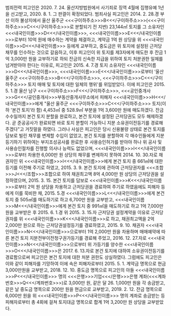 범죄전력
피고인은 2020. 7. 24. 울산지방법원에서 사기죄로 징역 4월에 집행유예 1년을 선고받고, 2020. 8. 1. 그 판결이 확정되었다.
범죄사실
피고인은 2014. 2. 28.경 부산 이하 불상지에서 울산 울주군 <<<구이하주소>>>B<<</구이하주소>>>(<<<구이하주소>>>C<<</구이하주소>>>로 분할되기 전 지번) 23,144㎡ 토지를 그 소유자인 <<<내국인이름>>>D<<</내국인이름>>>, <<<내국인이름>>>E<<</내국인이름>>>로부터 10억 원에 매수하는 계약을 체결하고, 계약금 1억 원 상당을 위 <<<내국인이름>>>D<<</내국인이름>>> 등에게 교부하고, 중도금은 위 토지에 설정된 근저당 채무를 인수하는 것으로 갈음하고, 이후 피고인이 위 토지를 제3자에게 매도한 후 잔금 1억 3,000만 원을 교부하기로 하되 잔금의 신속한 지급을 위하여 토지 처분권한 일체를 넘겨받아야 한다는 이유로, 피고인은 2015. 4. 7.경 토지 소유자인 <<<내국인이름>>>D<<</내국인이름>>>, <<<내국인이름>>>E<<</내국인이름>>>로부터 ‘울산 울주군 <<<구이하주소>>>B<<</구이하주소>>>, <<<구이하주소>>>C<<</구이하주소>>> 토지 매매 및 토지에 대한 일체의 행위'를 위임받았다.
이에 피고인은 2015. 5. 1.경 울산 남구 <<<구이하주소>>>F<<</구이하주소>>>, <<<공인중개사>>>G<<</공인중개사>>>부동산중개사무소에서 피해자 <<<내국인이름>>>H<<</내국인이름>>>에게 "울산 울주군 <<<구이하주소>>>C<<</구이하주소>>> 토지(이하 '본건 토지‘라 함) 4,453㎡ 중 528.9㎡ 부분을 1억 3,600만 원에 매도하겠다. 잔금 수수일까지 본건 토지 분할을 완료하고, 본건 토지에 설정된 근저당권도 모두 해제하겠다. 곧 준공공사가 완료되면 바로 토지 분할이 가능하니 지분 소유권이전등기를 경료해주겠다"고 거짓말을 하였다.
그러나 사실은 피고인은 당시 신용불량 상태로 본건 토지를 담보로 빌린 채무를 변제할 수입이 없었고, 본건 토지를 분할하여 각 매수인들에게 지분 등기하기 위하여는 부지조성공사를 완료한 후 사용승인허가를 받아야 하나 위 공사 및 사용승인절차를 진행할 의사나 능력도 없었으며, <<<내국인이름>>>I<<</내국인이름>>>로부터 차용한 6,000만 원 상당의 채무를 변제하지 못하여 2014. 10. 30.자로 채권자인 위 <<<내국인이름>>>I<<</내국인이름>>>에게 본건 토지 중 661㎡에 대한 등기를 이전해 주기로 하였고, 2015. 3. 9. 본건 토지에 관하여 근저당권자를 <<<조합>>>J<<</조합>>>조합으로 하여 채권최고액 8억 4,000만 원 상당의 근저당권을 설정하였으며, 2015. 3. 15. 본건 토지를 담보로 <<<내국인이름>>>K<<</내국인이름>>>로부터 2억 원 상당을 차용하고 근저당권을 경료하여 주기로 하였음에도 피해자 등에게 이를 묵비한 채, 2015. 5.경 <<<내국인이름>>>L<<</내국인이름>>>에게 본건 토지 중 505㎡를 매도하기로 하고 6,700만 원을 교부받고, <<<내국인이름>>>M<<</내국인이름>>>에게 본건 토지 중 991㎡을 매도하기로 하고 1억 7,000만 원을 교부받은 후 2015. 6. 1.경 위 2015. 3. 15.자 근저당권 설정계약을 이유로 근저당권자를 위 <<<내국인이름>>>K<<</내국인이름>>>로 하고, 채권최고액을 2억 2,000만 원으로 하는 근저당권설정등기를 경료하였고, 2015. 9. 10. 채권자 <<<내국인이름>>>N<<</내국인이름>>>으로부터 1억 2,000만 원을 차용하며 매매예약에 따른 본건 토지 지분전부이전청구권가등기를 경료해 주었고, 2016. 12. 27.자로 <<<내국인이름>>>N<<</내국인이름>>>으로부터 위 가등기를 양수한 <<<내국인이름>>>O<<</내국인이름>>>은 2017. 6. 13.자로 본건 토지에 대하여 소유권이전등기를 경료함으로써 피고인은 본건 토지에 대한 처분 권한도 상실하였다.
그럼에도 피고인은 이와 같이 피해자를 기망하여 이에 속은 피해자로부터 2015. 5. 1. 계약금 명목으로 현금 3,000만원을 교부받고, 2018. 12. 10. 중도금 명목으로 피고인의 아들 <<<내국인이름>>>P<<</내국인이름>>> 명의 <<<은행>>>기업<<</은행>>>은행 계좌(<<<계좌번호>>>Q<<</계좌번호>>>)로 3,000만 원, 같은 달 26. 1,000만 원을 각 송금받고, 같은 날 중도금 명목으로 200만 원을 현금으로 교부받고, 2019. 2. 12. 잔금 명목으로 6,000만 원을 위 <<<내국인이름>>>P<<</내국인이름>>> 명의 계좌로 송금받는 등 피해자로부터 총 4회에 걸쳐 토지대금 명목으로 합계 1억 3,200만 원 상당을 교부받았다.
